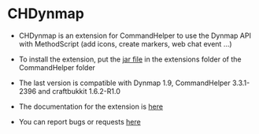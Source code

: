 CHDynmap
========


- CHDynmap is an extension for CommandHelper to use the Dynmap API with MethodScript (add icons, create markers, web chat event ...)

- To install the extension, put the [jar file](http://build.zeoldcraft.com/job/CHDynMap/) in the extensions folder of the CommandHelper folder
 
- The last version is compatible with Dynmap 1.9, CommandHelper 3.3.1-2396 and craftbukkit 1.6.2-R1.0

- The documentation for the extension is [here](https://github.com/Hekta/CHDynmap/wiki)

- You can report bugs or requests [here](https://github.com/Hekta/CHDynmap/issues)

